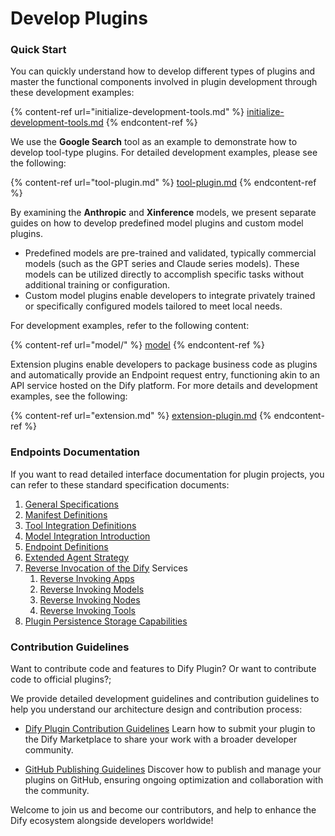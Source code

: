 # Develop Plugins

### **Quick Start**

You can quickly understand how to develop different types of plugins and master the functional components involved in plugin development through these development examples:

{% content-ref url="initialize-development-tools.md" %}
[initialize-development-tools.md](initialize-development-tools.md)
{% endcontent-ref %}

We use the **Google Search** tool as an example to demonstrate how to develop tool-type plugins. For detailed development examples, please see the following:

{% content-ref url="tool-plugin.md" %}
[tool-plugin.md](tool-plugin.md)
{% endcontent-ref %}

By examining the **Anthropic** and **Xinference** models, we present separate guides on how to develop predefined model plugins and custom model plugins.

* Predefined models are pre-trained and validated, typically commercial models (such as the GPT series and Claude series models). These models can be utilized directly to accomplish specific tasks without additional training or configuration.
* Custom model plugins enable developers to integrate privately trained or specifically configured models tailored to meet local needs.

For development examples, refer to the following content:

{% content-ref url="model/" %}
[model](model/)
{% endcontent-ref %}

Extension plugins enable developers to package business code as plugins and automatically provide an Endpoint request entry, functioning akin to an API service hosted on the Dify platform. For more details and development examples, see the following:

{% content-ref url="extension.md" %}
[extension-plugin.md](extension-plugin.md)
{% endcontent-ref %}

### **Endpoints Documentation**

If you want to read detailed interface documentation for plugin projects, you can refer to these standard specification documents:

1. [General Specifications](../../schema-definition/general-specifications.md)
2. [Manifest Definitions](../../schema-definition/manifest.md)
3. [Tool Integration Definitions](../../schema-definition/tool.md)
4. [Model Integration Introduction](../../schema-definition/model/)
5. [Endpoint Definitions](../../schema-definition/endpoint.md)
6. [Extended Agent Strategy](../../schema-definition/agent.md)
7. [Reverse Invocation of the Dify](../../schema-definition/reverse-invocation-of-the-dify-service/) Services
   1. [Reverse Invoking Apps](../../schema-definition/reverse-invocation-of-the-dify-service/app.md)
   2. [Reverse Invoking Models](../../schema-definition/reverse-invocation-of-the-dify-service/model.md)
   3. [Reverse Invoking Nodes](../../schema-definition/reverse-invocation-of-the-dify-service/node.md)
   4. [Reverse Invoking Tools](../../schema-definition/reverse-invocation-of-the-dify-service/tool.md)
8. [Plugin Persistence Storage Capabilities](../../schema-definition/persistent-storage.md)

### **Contribution Guidelines**

Want to contribute code and features to Dify Plugin? Or want to contribute code to official plugins?;

We provide detailed development guidelines and contribution guidelines to help you understand our architecture design and contribution process:

* [Dify Plugin Contribution Guidelines](../../publish-plugins/publish-to-dify-marketplace.md)
   Learn how to submit your plugin to the Dify Marketplace to share your work with a broader developer community.

* [GitHub Publishing Guidelines](../../publish-plugins/publish-plugin-on-personal-github-repo.md)
   Discover how to publish and manage your plugins on GitHub, ensuring ongoing optimization and collaboration with the community.

Welcome to join us and become our contributors, and help to enhance the Dify ecosystem alongside developers worldwide!
